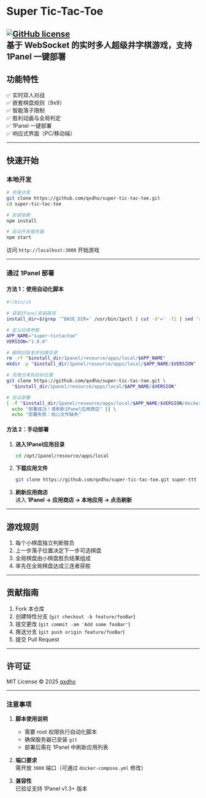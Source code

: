 # Super Tic-Tac-Toe  
[![GitHub license](https://img.shields.io/github/license/qxdho/super-tic-tac-toe)](https://github.com/qxdho/super-tic-tac-toe/blob/main/LICENSE)  
基于 WebSocket 的实时多人超级井字棋游戏，支持 1Panel 一键部署  
---

## **功能特性**
✅ 实时双人对战  
✅ 嵌套棋盘规则（9x9）  
✅ 智能落子限制  
✅ 胜利动画与全局判定  
✅ 1Panel 一键部署  
✅ 响应式界面（PC/移动端）

---

## **快速开始**
### **本地开发**
```bash
# 克隆仓库
git clone https://github.com/qxdho/super-tic-tac-toe.git
cd super-tic-tac-toe

# 安装依赖
npm install

# 启动开发服务器
npm start
```
访问 `http://localhost:3000` 开始游戏

---

### **通过 1Panel 部署**
#### **方法 1：使用自动化脚本**
```bash
#!/bin/sh

# 获取1Panel安装路径
install_dir=$(grep '^BASE_DIR=' /usr/bin/1pctl | cut -d'=' -f2 | sed 's/\/$//')

# 定义应用参数
APP_NAME="super-tictactoe"
VERSION="1.0.0"

# 删除旧版本并创建目录
rm -rf "$install_dir/1panel/resource/apps/local/$APP_NAME"
mkdir -p "$install_dir/1panel/resource/apps/local/$APP_NAME/$VERSION"

# 克隆仓库到目标位置
git clone https://github.com/qxdho/super-tic-tac-toe.git \
  "$install_dir/1panel/resource/apps/local/$APP_NAME/$VERSION"

# 验证部署
[ -f "$install_dir/1panel/resource/apps/local/$APP_NAME/$VERSION/docker-compose.yml" ] && \
  echo "部署成功！请刷新1Panel应用商店" || \
  echo "部署失败：核心文件缺失"
```

#### **方法 2：手动部署**
1. **进入1Panel应用目录**  
   ```bash
   cd /opt/1panel/resource/apps/local
   ```

2. **下载应用文件**  
   ```bash
   git clone https://github.com/qxdho/super-tic-tac-toe.git super-ttt
   ```

3. **刷新应用商店**  
   进入 **1Panel → 应用商店 → 本地应用 → 点击刷新**

---

## **游戏规则**
1. 每个小棋盘独立判断胜负  
2. 上一步落子位置决定下一步可选棋盘  
3. 全局棋盘由小棋盘胜负结果组成  
4. 率先在全局棋盘达成三连者获胜  

---

## **贡献指南**
1. Fork 本仓库  
2. 创建特性分支 (`git checkout -b feature/fooBar`)  
3. 提交更改 (`git commit -am 'Add some fooBar'`)  
4. 推送分支 (`git push origin feature/fooBar`)  
5. 提交 Pull Request  

---

## **许可证**
MIT License © 2025 [qxdho](https://github.com/qxdho)

---

### **注意事项**
1. **脚本使用说明**  
   - 需要 root 权限执行自动化脚本  
   - 确保服务器已安装 `git`  
   - 部署后需在 1Panel 中刷新应用列表

2. **端口要求**  
   需开放 `3000` 端口（可通过 `docker-compose.yml` 修改）

3. **兼容性**  
   已验证支持 1Panel v1.3+ 版本